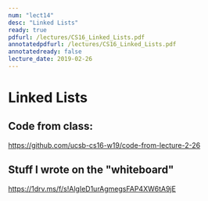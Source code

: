 ```yaml
---
num: "lect14"
desc: "Linked Lists"
ready: true
pdfurl: /lectures/CS16_Linked_Lists.pdf
annotatedpdfurl: /lectures/CS16_Linked_Lists.pdf
annotatedready: false
lecture_date: 2019-02-26
---
```


# Linked Lists

## Code from class: 

<https://github.com/ucsb-cs16-w19/code-from-lecture-2-26>

## Stuff I wrote on the "whiteboard"

<https://1drv.ms/f/s!AlgIeD1urAgmegsFAP4XW6tA9jE>
